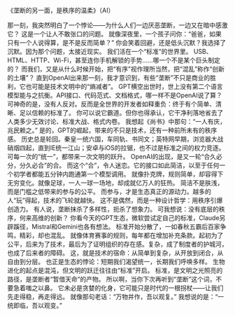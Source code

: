 《垄断的另一面，是秩序的温柔》（AI）

那一刻，我突然明白了一个悖论——为什么人们一边厌恶垄断，一边又在暗中感激它？
这是一个让人不敢张口的问题。
 就像深夜里，一个孩子问你：“爸爸，如果只有一个人说得算，是不是反而简单？”
 你会笑着回避，还是低头沉默？我选择了沉默。因为那个问题，太接近现实。
我们活在一个“标准”的世界里。
 USB、HTML、HTTP、Wi-Fi，甚至连你手机解锁的手势……哪一个不是某个巨头制定的？
 而我们，又是从什么时候开始，把“有序”视作理所当然，把“混乱”称作“创新的土壤”？
直到OpenAI出来那一刻，我才意识到，有些“垄断”不只是商业的胜利，它也可能是技术文明中的“熵减者”。
GPT横空出世时，世上没有第二个语言模型能与之抗衡。API接口、代码范式、文档格式，哪一样不是OpenAI说了算？
 可神奇的是，没有人反对。反而是全世界的开发者如释重负：终于有个简单、清晰、足以信赖的标准了。
你可以说它霸道。但你也得承认，它干净利落地省去了人类多少无效讨论、标准大战、格式内卷。
我想起《尚书》中那句：“一人有庆，兆民赖之。”
 是的，GPT的崛起，带来的不只是技术，还有一种前所未有的秩序感。
历史总是轮回。秦皇一统六国，车同轨、书同文；英特网早期，浏览器大战硝烟四起，直到IE统一江山；安卓与iOS的拉锯，也不过是标准之间的权力竞逐。
 可每一次的“统一”，都带来一次文明的跃升。
OpenAI的出现，是又一轮“合久必分，分久必合”的合。
 而这个“合”，令人迷恋。它的接口如此简洁，以至于任何一个初学者都能五分钟内跑通第一个模型调用。
 就像扑克牌，规则简单，却容得下无穷变化。就像足球，一人一球一场地，却成就亿万人的狂热。
简洁不是肤浅，而是门槛之低带来的参与的公平。
 而参与，才是生态真正的源动力。越多的人“玩”得起，技术的飞轮就越快。
 这不是偶然，而是一种设计哲学：用秩序引爆创造力。
有人说，垄断抹杀了多样性，扼杀了想象力。
 可我想说：没有底层的秩序，何来高维的创新？
你看今天的GPT生态，微软尝试定自己的标准，Claude另辟蹊径，Mistral和Gemini也各有想法。
 标准开始分散了，一如春秋五霸后百家争鸣，精彩，却也混乱。
就像体育赛事的规则，每年都在增加补充条款。起初为了公平，后来为了技术，最后为了证明组织的存在感。复杂，成了制度者的护城河，也成了后来者的障碍。
这，就是技术的宿命：从简单到复杂，从开放到闭合，从自由到分层。
 也正是生态的悖论：短期我们渴望统一，长期我们呼唤多样。
生物进化的起点是混沌，但文明的跃迁往往由“标准”开启。
 标准，是文明之光照亮的路径，是垄断者“暂借天命”的产物。
所以啊，当你下次再听到“垄断”这个词，不要急着嗤之以鼻。
 它未必是贪婪的化身，它可能只是时代的一根拐杖——让我们先走得稳，再走得远。
就像那句老话：“万物并作，吾以观复。”
 我想说的是：“一统即临，吾以观变。”
